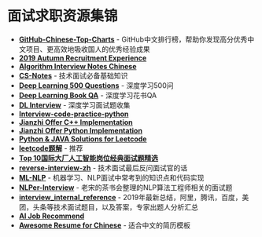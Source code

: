 # 面试求职资源集锦
- [**GitHub-Chinese-Top-Charts**](https://github.com/kon9chunkit/GitHub-Chinese-Top-Charts#All-Language) - GitHub中文排行榜，帮助你发现高分优秀中文项目、更高效地吸收国人的优秀经验成果
- [**2019 Autumn Recruitment Experience**](https://github.com/zslomo/2019-Autumn-recruitment-experience)
- [**Algorithm Interview Notes Chinese**](https://github.com/imhuay/Algorithm_Interview_Notes-Chinese)
- [**CS-Notes**](https://github.com/CyC2018/CS-Notes) - 技术面试必备基础知识
- [**Deep Learning 500 Questions**](https://github.com/scutan90/DeepLearning-500-questions) - 深度学习500问
- [**Deep Learning Book QA**](https://github.com/elviswf/DeepLearningBookQA_cn) - 深度学习花书QA
- [**DL Interview**](https://github.com/ShanghaiTechAIClub/DLInterview) - 深度学习面试题收集
- [**Interview-code-practice-python**](https://github.com/leeguandong/Interview-code-practice-python)
- [**Jianzhi Offer C++ Implementation**](https://github.com/gatieme/CodingInterviews)
- [**Jianzhi Offer Python Implementation**](https://github.com/JushuangQiao/Python-Offer)
- [**Python & JAVA Solutions for Leetcode**](https://github.com/qiyuangong/leetcode)
- [**leetcode题解**](https://github.com/azl397985856/leetcode) - 推荐
- [**Top 10国际大厂人工智能岗位经典面试题精选**](https://mp.weixin.qq.com/s/FUpPIZP0hzUWNXZobjGYPw)
- [**reverse-interview-zh**](https://github.com/yifeikong/reverse-interview-zh) - 技术面试最后反问面试官的话
- [**ML-NLP**](https://github.com/NLP-LOVE/ML-NLP) - 机器学习、NLP面试中常考到的知识点和代码实现
- [**NLPer-Interview**](https://github.com/songyingxin/NLPer-Interview) -  老宋的茶书会整理的NLP算法工程师相关的面试题
- [**interview_internal_reference**](https://github.com/0voice/interview_internal_reference) - 2019年最新总结，阿里，腾讯，百度，美团，头条等技术面试题目，以及答案，专家出题人分析汇总
- [**AI Job Recommend**](https://github.com/amusi/AI-Job-Recommend)
- [**Awesome Resume for Chinese**](https://github.com/dyweb/awesome-resume-for-chinese) - 适合中文的简历模板

